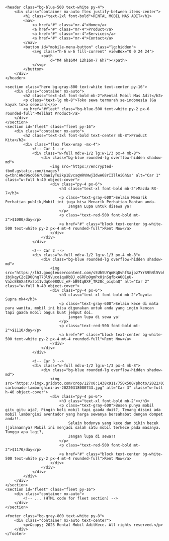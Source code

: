 <!DOCTYPE html>
<html lang="en">

<head>
    <meta charset="UTF-8">
    <meta name="viewport" content="width=device-width, initial-scale=1.0">
    <!-- Link -->
    <script src="rental.js"></script>
    <link href="https://cdn.jsdelivr.net/npm/tailwindcss@2.2.19/dist/tailwind.min.css" rel="stylesheet">
    <title>Rental Mobil</title>
</head>

<body class="bg-gray-100">
    <!-- Header -->

    <header class="bg-blue-500 text-white py-4">
        <div class="container mx-auto flex justify-between items-center">
            <h1 class="text-2xl font-bold">RENTAL MOBIL MAS ADIT</h1>
            <nav>
                <a href="#" class="mr-4">Home</a>
                <a href="#" class="mr-4">Product</a>
                <a href="#" class="mr-4">Services</a>
                <a href="#" class="mr-4">Contact</a>
            </nav>
            <button id="mobile-menu-button" class="lg:hidden">
                <svg class="h-6 w-6 fill-current" viewBox="0 0 24 24">
                    <path
                        d="M4 6h16M4 12h16m-7 6h7"></path>
                </svg>
            </button>
        </div>
    </header>

<!-- Section -->

    <section class="hero bg-gray-800 text-white text-center py-16">
        <div class="container mx-auto">
            <h2 class="text-4xl font-bold mb-2">Rental Mobil Mas Adit</h2>
            <p class="text-lg mb-8">Toko sewa termurah se-indonesia (Ga kayak toko sebelah)</p>
            <a href="#fleet" class="bg-blue-500 text-white py-2 px-6 rounded-full">Melihat Product</a>
        </div>
    </section>
    <section id="fleet" class="fleet py-16">
        <div class="container mx-auto">
            <h2 class="text-3xl font-bold text-center mb-8">Product Kita</h2>
            <div class="flex flex-wrap -mx-4">
                <!-- Car 1 -->
                <div class="w-full md:w-1/2 lg:w-1/3 px-4 mb-8">
                    <div class="bg-blue rounded-lg overflow-hidden shadow-md">
                        <img src="https://encrypted-tbn0.gstatic.com/images?q=tbn:ANd9GcQ56rU3aWiyTu2kp1EvcsqWRVNwjIdwA68rIIllAiGh&s" alt="Car 1" class="w-full h-40 object-cover">
                        <div class="py-4 px-6">
                            <h3 class="text-xl font-bold mb-2">Mazda RX-7</h3>
                            <p class="text-gray-600">Selain Menarik Perhatian publik,Mobil ini juga bisa Menarik Perhatian Mantan anda.
                                Jangan Lupa untuk disewa ya!
                            </p>
                            <p class="text-red-500 font-bold mt-2">$1000/day</p>
                            <a href="#" class="block text-center bg-white-500 text-white py-2 px-4 mt-4 rounded-full">Rent Now</a>
                        </div>
                    </div>
                </div>

                <!-- Car 2 -->
                <div class="w-full md:w-1/2 lg:w-1/3 px-4 mb-8">
                    <div class="bg-blue rounded-lg overflow-hidden shadow-md">
                        <img src="https://lh3.googleusercontent.com/s5UhSUYqmKqDvhfSajpz7YrS9hNl5VohIyKGjzZRpY-ibjkqyC2cED0QhqT73l9Vuco1quDbBJ_oGRFpOgmPxOjnSqfbxAO01eU-VazcE8AXatVx2o11vdqCe08QUc_eF-bB9IqBXF_TR28c_oiqbaQ" alt="Car 2" class="w-full h-40 object-cover">
                        <div class="py-4 px-6">
                            <h3 class="text-xl font-bold mb-2">Toyota Supra mk4</h3>
                            <p class="text-gray-600">Selain kece di mata para wanita, mobil ini bisa digunakan untuk anda yang ingin kencan tapi gaada mobil bagus buat jemput doi.
                                jangan lupa di sewa ya!
                            </p>
                            <p class="text-red-500 font-bold mt-2">$1110/day</p>
                            <a href="#" class="block text-center bg-white-500 text-white py-2 px-4 mt-4 rounded-full">Rent Now</a>
                        </div>
                    </div>
                </div>

                <!-- Car 3 -->
                <div class="w-full md:w-1/2 lg:w-1/3 px-4 mb-8">
                    <div class="bg-blue rounded-lg overflow-hidden shadow-md">
                        <img src="https://imgx.gridoto.com/crop/127x0:1438x911/750x500/photo/2022/03/18/mansory-carbonado-lamborghini-av-20220318080743.jpg" alt="Car 3" class="w-full h-40 object-cover">
                        <div class="py-4 px-6">
                            <h3 class="text-xl font-bold mb-2"></h3>
                            <p class="text-gray-600">Bosen punya mobil gitu gitu aja?, Pingin beli mobil tapi gaada duit?, Tenang disini ada mobil lamborgini aventador yang harga sewanya bersahabat dengan dompet anda!!.
                                Selain bodynya yang kece dan bikin becek (jalanannya) Mobil ini menjadi salah satu mobil terkece pada masanya. Tunggu apa lagi?,
                                Jangan lupa di sewa!!
                            </p>
                            <p class="text-red-500 font-bold mt-2">$1170/day</p>
                            <a href="#" class="block text-center bg-white-500 text-white py-2 px-4 mt-4 rounded-full">Rent Now</a>
                        </div>
                    </div>
                </div>
            </div>
        </div>
    </section>
    <section id="fleet" class="fleet py-16">
        <div class="container mx-auto">
            <!-- ... (HTML code for fleet section) -->
        </div>
    </section>

    <footer class="bg-gray-800 text-white py-8">
        <div class="container mx-auto text-center">
            <p>&copy; 2023 Rental Mobil AditKece. All rights reserved.</p>
        </div>
    </footer>

</body>

</html>
